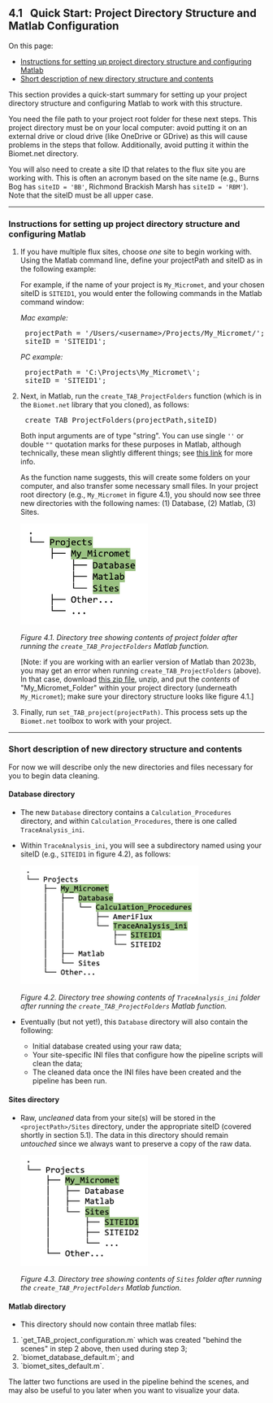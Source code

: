 ## 4.1 &nbsp; Quick Start: Project Directory Structure and Matlab Configuration
<!-- ## 4.1. &nbsp; Quick Start: Project Directory Structure and Matlab Configuration -->

<link rel="stylesheet" href="css/style.css">

On this page:
- <a href="#div_id_Instructions">Instructions for setting up project directory structure and configuring Matlab</a>
- <a href="#div_id_Description">Short description of new directory structure and contents</a>

This section provides a quick-start summary for setting up your project directory structure and configuring Matlab to work with this structure. <!-- For a more detailed description of these steps see sections 4.2 and 4.3. -->

You need the file path to your project root folder for these next steps. This project directory must be on your local computer: avoid putting it on an external drive or cloud drive (like OneDrive or GDrive) as this will cause problems in the steps that follow. Additionally, avoid putting it within the Biomet.net directory.

You will also need to create a site ID that relates to the flux site you are working with. This is often an acronym based on the site name (e.g., Burns Bog has `siteID = 'BB'`, Richmond Brackish Marsh has `siteID = 'RBM'`). Note that the siteID must be all upper case.

<div id="div_id_Instructions">
<hr>

### Instructions for setting up project directory structure and configuring Matlab

1. If you have multiple flux sites, choose *one* site to begin working with. Using the Matlab command line, define your projectPath and siteID as in the following example:

    For example, if the name of your project is `My_Micromet`, and your chosen siteID is `SITEID1`, you would enter the following commands in the Matlab command window:

    *Mac example:*
    <pre>
    projectPath = '/Users/&lt;username&gt;/Projects/My_Micromet/';
    siteID = 'SITEID1';</pre>
 
    *PC example:*
    <pre>
    projectPath = 'C:\Projects\My_Micromet\';
    siteID = 'SITEID1';</pre>

2. Next, in Matlab, run the `create_TAB_ProjectFolders` function (which is in the `Biomet.net` library that you cloned), as follows:
    
    <pre>
    create_TAB_ProjectFolders(projectPath,siteID)</pre>    

    Both input arguments are of type "string". You can use single `''` or double `""` quotation marks for these purposes in Matlab, although technically, these mean slightly different things; see <a href="https://www.mathworks.com/help/matlab/ref/string.html" target="_blank" rel="noopener noreferrer">this link</a> for more info. 

    As the function name suggests, this will create some folders on your computer, and also transfer some necessary small files. In your project root directory (e.g., `My_Micromet` in figure 4.1), you should now see three new directories with the following names: (1) Database, (2) Matlab, (3) Sites. 

    <img src="images/directory_trees/DirectoryTree1_short.jpg" alt="DirectoryTree:ProjectDirectory&Subdirectories" width="250"/>
    
    *Figure 4.1. Directory tree showing contents of project folder after running the `create_TAB_ProjectFolders` Matlab function.* 

    [Note: if you are working with an earlier version of Matlab than 2023b, you may get an error when running `create_TAB_ProjectFolders` (above). In that case, download <a href= "presentation/My_Micromet_Folder.zip">this zip file</a>, unzip, and put the *contents* of "My_Micromet_Folder" within your project directory (underneath `My_Micromet`); make sure your directory structure looks like figure 4.1.] 

3. Finally, run `set_TAB_project(projectPath)`. This process sets up the `Biomet.net` toolbox to work with your project. 

</div>

<div id="div_id_Description">
<hr>

### Short description of new directory structure and contents

For now we will describe only the new directories and files necessary for you to begin data cleaning. <!-- For the long description see section 4.2 [xxx link].-->

#### Database directory
* The new `Database` directory contains a `Calculation_Procedures` directory, and within `Calculation_Procedures`, there is one called `TraceAnalysis_ini`. 

* Within `TraceAnalysis_ini`, you will see a subdirectory named using your siteID (e.g., `SITEID1` in figure 4.2), as follows:

    <img src="images/directory_trees/DirectoryTree2b_short.jpg" alt="DirectoryTree:DatabaseDirectory&Subdirectories" width="350"/>
    
    *Figure 4.2. Directory tree showing contents of `TraceAnalysis_ini` folder after running the `create_TAB_ProjectFolders` Matlab function.* 

* Eventually (but not yet!), this `Database` directory will also contain the following:
    - Initial database created using your raw data;
    - Your site-specific INI files that configure how the pipeline scripts will clean the data;
    - The cleaned data once the INI files have been created and the pipeline has been run.


#### Sites directory
* Raw, *uncleaned* data from your site(s) will be stored in the `<projectPath>/Sites` directory, under the appropriate siteID (covered shortly in section 5.1). The data in this directory should remain *untouched* since we always want to preserve a copy of the raw data. 

    <img src="images/directory_trees/DirectoryTree3.jpg" alt="DirectoryTree:SitesDatabaseDirectory&Subdirectories" width="250"/>

    *Figure 4.3. Directory tree showing contents of `Sites` folder after running the `create_TAB_ProjectFolders` Matlab function.* 

#### Matlab directory
* This directory should now contain three matlab files: 
<ol>
    <li>`get_TAB_project_configuration.m` which was created "behind the scenes" in step 2 above, then used during step 3;</li>
    <li>`biomet_database_default.m`; and </li>
    <li>`biomet_sites_default.m`.</li> 
</ol>

The latter two functions are used in the pipeline behind the scenes, and may also be useful to you later when you want to visualize your data.

</div>



